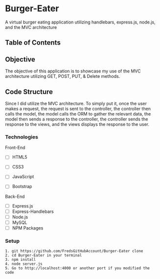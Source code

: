 # Burger-Eater
A virtual burger eating application utilizing handlebars, express.js, node.js, and the MVC architecture 

## Table of Contents 

## Objective 
The objective of this application is to showcase my use of the MVC architecture utilizing GET, POST, PUT, & Delete methods.



## Code Structure
Since I did utilize the MVC architecture.  To simply put it, once the user makes a request, the request is sent to the controller, the controller then calls the model, the model calls the ORM to gather the relevant data, the model then sends a response to the controller, the controller sends the response to the views, and the views displays the response to the user.  

### Technologies
Front-End
- [ ] HTML5
- [ ] CSS3
- [ ] JavaScript
- [ ] Bootstrap


Back-End
- [ ] Express.js
- [ ] Express-Handlebars
- [ ] Node.js
- [ ] MySQL
- [ ] NPM Packages

### Setup 
```
1. git https://github.com/FredsGitHubAccount/Burger-Eater clone 
2. cd Burger-Eater in your terminal
3. npm install
4. node server.js
5. Go to http://localhost:4000 or another port if you modified the code

```

